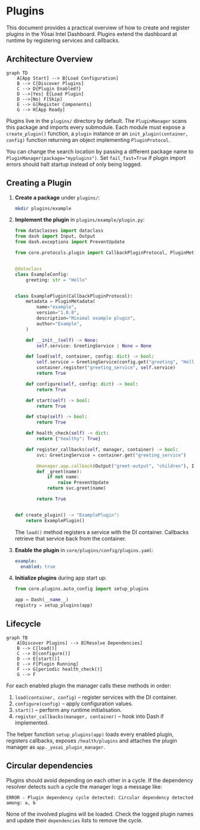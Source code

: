 # Plugins

This document provides a practical overview of how to create and register plugins in the Yōsai Intel Dashboard. Plugins extend the dashboard at runtime by registering services and callbacks.

## Architecture Overview

```mermaid
graph TD
    A[App Start] --> B[Load Configuration]
    B --> C[Discover Plugins]
    C --> D{Plugin Enabled?}
    D -->|Yes| E[Load Plugin]
    D -->|No| F[Skip]
    E --> G[Register Components]
    G --> H[App Ready]
```

Plugins live in the `plugins/` directory by default. The `PluginManager` scans this package and imports every submodule. Each module must expose a `create_plugin()` function, a `plugin` instance or an `init_plugin(container, config)` function returning an object implementing `PluginProtocol`.

You can change the search location by passing a different package name to `PluginManager(package="myplugins")`. Set `fail_fast=True` if plugin import errors should halt startup instead of only being logged.

## Creating a Plugin

1. **Create a package** under `plugins/`:

   ```bash
   mkdir plugins/example
   ```

2. **Implement the plugin** in `plugins/example/plugin.py`:

   ```python
   from dataclasses import dataclass
   from dash import Input, Output
   from dash.exceptions import PreventUpdate

   from core.protocols.plugin import CallbackPluginProtocol, PluginMetadata


   @dataclass
   class ExampleConfig:
       greeting: str = "Hello"


   class ExamplePlugin(CallbackPluginProtocol):
       metadata = PluginMetadata(
           name="example",
           version="1.0.0",
           description="Minimal example plugin",
           author="Example",
       )

       def __init__(self) -> None:
           self.service: GreetingService | None = None

       def load(self, container, config: dict) -> bool:
           self.service = GreetingService(config.get("greeting", "Hello"))
           container.register("greeting_service", self.service)
           return True

       def configure(self, config: dict) -> bool:
           return True

       def start(self) -> bool:
           return True

       def stop(self) -> bool:
           return True

       def health_check(self) -> dict:
           return {"healthy": True}

       def register_callbacks(self, manager, container) -> bool:
           svc: GreetingService = container.get("greeting_service")

           @manager.app.callback(Output("greet-output", "children"), Input("name-input", "value"))
           def _greet(name):
               if not name:
                   raise PreventUpdate
               return svc.greet(name)

           return True


   def create_plugin() -> "ExamplePlugin":
       return ExamplePlugin()
   ```

   The `load()` method registers a service with the DI container. Callbacks retrieve that service back from the container.

3. **Enable the plugin** in `core/plugins/config/plugins.yaml`:

   ```yaml
   example:
     enabled: true
   ```

4. **Initialize plugins** during app start up:

   ```python
   from core.plugins.auto_config import setup_plugins

   app = Dash(__name__)
   registry = setup_plugins(app)
   ```

## Lifecycle

```mermaid
graph TB
    A[Discover Plugins] --> B[Resolve Dependencies]
    B --> C[load()]
    C --> D[configure()]
    D --> E[start()]
    E --> F[Plugin Running]
    F --> G[periodic health_check()]
    G --> F
```

For each enabled plugin the manager calls these methods in order:

1. `load(container, config)` – register services with the DI container.
2. `configure(config)` – apply configuration values.
3. `start()` – perform any runtime initialisation.
4. `register_callbacks(manager, container)` – hook into Dash if implemented.

The helper function `setup_plugins(app)` loads every enabled plugin, registers callbacks, exposes `/health/plugins` and attaches the plugin manager as `app._yosai_plugin_manager`.

## Circular dependencies

Plugins should avoid depending on each other in a cycle. If the dependency resolver detects such a cycle the manager logs a message like:

```text
ERROR - Plugin dependency cycle detected: Circular dependency detected among: a, b
```

None of the involved plugins will be loaded. Check the logged plugin names and update their `dependencies` lists to remove the cycle.

